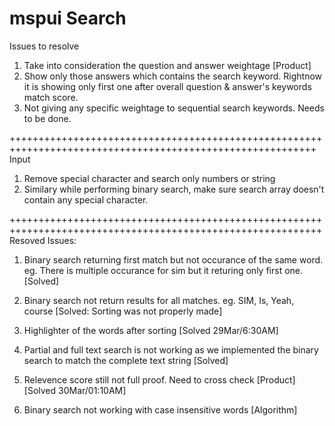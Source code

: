 # mspui Search 
Issues to resolve

1. Take into consideration the question and answer weightage [Product]
2. Show only those answers which contains the search keyword. Rightnow it is showing only first one after overall question & answer's keywords match score. 
3. Not giving any specific weightage to sequential search keywords. Needs to be done.


+++++++++++++++++++++++++++++++++++++++++++++++++++++++++++++++++++++++++++++++++++++++++++++++++++++++++++
Input

1. Remove special character and search only numbers or string
2. Similary while performing binary search, make sure search array doesn't contain any special character. 


++++++++++++++++++++++++++++++++++++++++++++++++++++++++++++++++++++++++++++++++++++++++++++++++++++++++++++
Resoved Issues: 

1. Binary search returning first match but not occurance of the same word. eg. There is multiple occurance for sim but it returing only first one. [Solved]

2. Binary search not return results for all matches. eg. SIM, Is, Yeah, course [Solved: Sorting was not properly made]

3. Highlighter of the words after sorting [Solved 29Mar/6:30AM]
4. Partial and full text search is not working as we implemented the binary search to match the complete text string [Solved]
5. Relevence score still not full proof. Need to cross check [Product] [Solved 30Mar/01:10AM]
6. Binary search not working with case insensitive words [Algorithm]